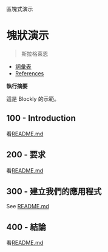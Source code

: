區塊式演示

# 塊狀演示

> 斯拉格萊恩

-   [詞彙表](./GLOSSARY.md)
-   [References](./REFERENCES.md)

**執行摘要**

這是 Blockly 的示範。

## 100 - Introduction

看[README.md](./100/README.md)

## 200 - 要求

看[README.md](./200/README.md)

## 300 - 建立我們的應用程式

See [README.md](./300/README.md)

## 400 - 結論

看[README.md](./400/README.md)
